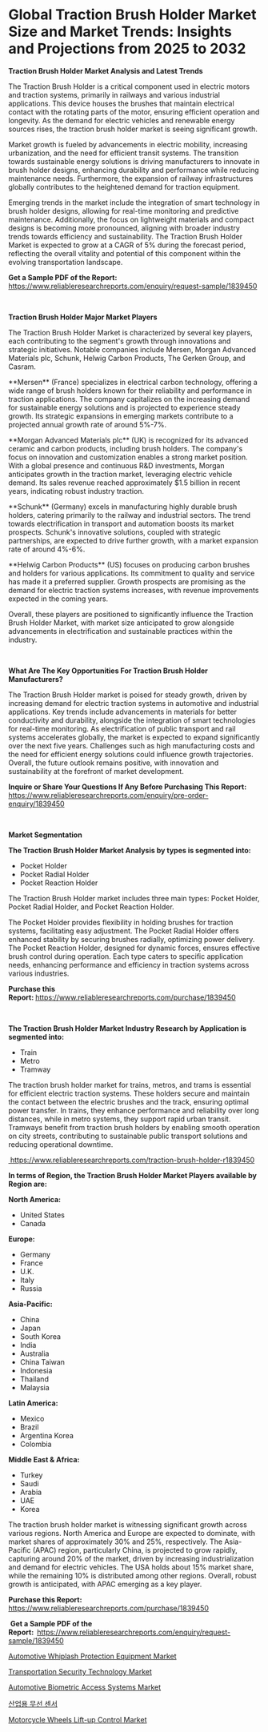 <p><h1>Global Traction Brush Holder Market Size and Market Trends: Insights and Projections from 2025 to 2032</h1></p><p><strong>Traction Brush Holder Market Analysis and Latest Trends</strong></p>
<p><p>The Traction Brush Holder is a critical component used in electric motors and traction systems, primarily in railways and various industrial applications. This device houses the brushes that maintain electrical contact with the rotating parts of the motor, ensuring efficient operation and longevity. As the demand for electric vehicles and renewable energy sources rises, the traction brush holder market is seeing significant growth.</p><p>Market growth is fueled by advancements in electric mobility, increasing urbanization, and the need for efficient transit systems. The transition towards sustainable energy solutions is driving manufacturers to innovate in brush holder designs, enhancing durability and performance while reducing maintenance needs. Furthermore, the expansion of railway infrastructures globally contributes to the heightened demand for traction equipment.</p><p>Emerging trends in the market include the integration of smart technology in brush holder designs, allowing for real-time monitoring and predictive maintenance. Additionally, the focus on lightweight materials and compact designs is becoming more pronounced, aligning with broader industry trends towards efficiency and sustainability. The Traction Brush Holder Market is expected to grow at a CAGR of 5% during the forecast period, reflecting the overall vitality and potential of this component within the evolving transportation landscape.</p></p>
<p><strong>Get a Sample PDF of the Report:&nbsp;</strong> <a href="https://www.reliableresearchreports.com/enquiry/request-sample/1839450?utm_campaign=40&utm_medium=2&utm_source=Github&utm_content=ia&utm_term=31032025&utm_id=traction-brush-holder">https://www.reliableresearchreports.com/enquiry/request-sample/1839450</a></p>
<p>&nbsp;</p>
<p><strong>Traction Brush Holder Major Market Players</strong></p>
<p><p>The Traction Brush Holder Market is characterized by several key players, each contributing to the segment's growth through innovations and strategic initiatives. Notable companies include Mersen, Morgan Advanced Materials plc, Schunk, Helwig Carbon Products, The Gerken Group, and Casram.</p><p>**Mersen** (France) specializes in electrical carbon technology, offering a wide range of brush holders known for their reliability and performance in traction applications. The company capitalizes on the increasing demand for sustainable energy solutions and is projected to experience steady growth. Its strategic expansions in emerging markets contribute to a projected annual growth rate of around 5%-7%.</p><p>**Morgan Advanced Materials plc** (UK) is recognized for its advanced ceramic and carbon products, including brush holders. The company's focus on innovation and customization enables a strong market position. With a global presence and continuous R&D investments, Morgan anticipates growth in the traction market, leveraging electric vehicle demand. Its sales revenue reached approximately $1.5 billion in recent years, indicating robust industry traction.</p><p>**Schunk** (Germany) excels in manufacturing highly durable brush holders, catering primarily to the railway and industrial sectors. The trend towards electrification in transport and automation boosts its market prospects. Schunk's innovative solutions, coupled with strategic partnerships, are expected to drive further growth, with a market expansion rate of around 4%-6%.</p><p>**Helwig Carbon Products** (US) focuses on producing carbon brushes and holders for various applications. Its commitment to quality and service has made it a preferred supplier. Growth prospects are promising as the demand for electric traction systems increases, with revenue improvements expected in the coming years. </p><p>Overall, these players are positioned to significantly influence the Traction Brush Holder Market, with market size anticipated to grow alongside advancements in electrification and sustainable practices within the industry.</p></p>
<p>&nbsp;</p>
<p><strong>What Are The Key Opportunities For Traction Brush Holder Manufacturers?</strong></p>
<p><p>The Traction Brush Holder market is poised for steady growth, driven by increasing demand for electric traction systems in automotive and industrial applications. Key trends include advancements in materials for better conductivity and durability, alongside the integration of smart technologies for real-time monitoring. As electrification of public transport and rail systems accelerates globally, the market is expected to expand significantly over the next five years. Challenges such as high manufacturing costs and the need for efficient energy solutions could influence growth trajectories. Overall, the future outlook remains positive, with innovation and sustainability at the forefront of market development.</p></p>
<p><strong>Inquire or Share Your Questions If Any Before Purchasing This Report:</strong> <a href="https://www.reliableresearchreports.com/enquiry/pre-order-enquiry/1839450?utm_campaign=40&utm_medium=2&utm_source=Github&utm_content=ia&utm_term=31032025&utm_id=traction-brush-holder">https://www.reliableresearchreports.com/enquiry/pre-order-enquiry/1839450</a></p>
<p>&nbsp;</p>
<p><strong>Market Segmentation</strong></p>
<p><strong>The Traction Brush Holder Market Analysis by types is segmented into:</strong></p>
<p><ul><li>Pocket Holder</li><li>Pocket Radial Holder</li><li>Pocket Reaction Holder</li></ul></p>
<p><p>The Traction Brush Holder market includes three main types: Pocket Holder, Pocket Radial Holder, and Pocket Reaction Holder. </p><p>The Pocket Holder provides flexibility in holding brushes for traction systems, facilitating easy adjustment. The Pocket Radial Holder offers enhanced stability by securing brushes radially, optimizing power delivery. The Pocket Reaction Holder, designed for dynamic forces, ensures effective brush control during operation. Each type caters to specific application needs, enhancing performance and efficiency in traction systems across various industries.</p></p>
<p><strong>Purchase this Report:&nbsp;</strong><a href="https://www.reliableresearchreports.com/purchase/1839450?utm_campaign=40&utm_medium=2&utm_source=Github&utm_content=ia&utm_term=31032025&utm_id=traction-brush-holder">https://www.reliableresearchreports.com/purchase/1839450</a></p>
<p>&nbsp;</p>
<p><strong>The Traction Brush Holder Market Industry Research by Application is segmented into:</strong></p>
<p><ul><li>Train</li><li>Metro</li><li>Tramway</li></ul></p>
<p><p>The traction brush holder market for trains, metros, and trams is essential for efficient electric traction systems. These holders secure and maintain the contact between the electric brushes and the track, ensuring optimal power transfer. In trains, they enhance performance and reliability over long distances, while in metro systems, they support rapid urban transit. Tramways benefit from traction brush holders by enabling smooth operation on city streets, contributing to sustainable public transport solutions and reducing operational downtime.</p></p>
<p><a href="https://www.reliableresearchreports.com/traction-brush-holder-r1839450?utm_campaign=40&utm_medium=2&utm_source=Github&utm_content=ia&utm_term=31032025&utm_id=traction-brush-holder">&nbsp;https://www.reliableresearchreports.com/traction-brush-holder-r1839450</a></p>
<p><strong>In terms of Region, the Traction Brush Holder Market Players available by Region are:</strong></p>
<p>
    <p> <strong> North America: </strong>
        <ul>
            <li>United States</li>
            <li>Canada</li>
        </ul>
        </p> 
    <p> <strong> Europe: </strong>
        <ul>
            <li>Germany</li>
            <li>France</li>
            <li>U.K.</li>
            <li>Italy</li>
            <li>Russia</li>
        </ul>
        </p> 
    <p> <strong> Asia-Pacific: </strong>
        <ul>
            <li>China</li>
            <li>Japan</li>
            <li>South Korea</li>
            <li>India</li>
            <li>Australia</li>
            <li>China Taiwan</li>
            <li>Indonesia</li>
            <li>Thailand</li>
            <li>Malaysia</li>
        </ul>
        </p> 
    <p> <strong> Latin America: </strong>
        <ul>
            <li>Mexico</li>
            <li>Brazil</li>
            <li>Argentina Korea</li>
            <li>Colombia</li>
        </ul>
        </p> 
    <p> <strong> Middle East & Africa: </strong>
        <ul>
            <li>Turkey</li>
            <li>Saudi</li>
            <li>Arabia</li>
            <li>UAE</li>
            <li>Korea</li>
        </ul>
    </p>
    </p>
<p><p>The traction brush holder market is witnessing significant growth across various regions. North America and Europe are expected to dominate, with market shares of approximately 30% and 25%, respectively. The Asia-Pacific (APAC) region, particularly China, is projected to grow rapidly, capturing around 20% of the market, driven by increasing industrialization and demand for electric vehicles. The USA holds about 15% market share, while the remaining 10% is distributed among other regions. Overall, robust growth is anticipated, with APAC emerging as a key player.</p></p>
<p><strong>Purchase this Report: </strong><a href="https://www.reliableresearchreports.com/purchase/1839450?utm_campaign=40&utm_medium=2&utm_source=Github&utm_content=ia&utm_term=31032025&utm_id=traction-brush-holder">https://www.reliableresearchreports.com/purchase/1839450</a></p>
<p>&nbsp;<strong>Get a Sample PDF of the Report:&nbsp;&nbsp;</strong><a href="https://www.reliableresearchreports.com/enquiry/request-sample/1839450?utm_campaign=40&utm_medium=2&utm_source=Github&utm_content=ia&utm_term=31032025&utm_id=traction-brush-holder">https://www.reliableresearchreports.com/enquiry/request-sample/1839450</a></p>
<p><strong></strong></p>
<p><p><a href="https://github.com/muoioconzej8/Market-Research-Report-List-1/blob/main/automotive-whiplash-protection-equipment-market.md?utm_campaign=40&utm_medium=2&utm_source=Github&utm_content=ia&utm_term=31032025&utm_id=traction-brush-holder">Automotive Whiplash Protection Equipment Market</a></p><p><a href="https://github.com/botocniveda/Market-Research-Report-List-1/blob/main/transportation-security-technology-market.md?utm_campaign=40&utm_medium=2&utm_source=Github&utm_content=ia&utm_term=31032025&utm_id=traction-brush-holder">Transportation Security Technology Market</a></p><p><a href="https://github.com/obajimlaweh59/Market-Research-Report-List-1/blob/main/automotive-biometric-access-systems-market.md?utm_campaign=40&utm_medium=2&utm_source=Github&utm_content=ia&utm_term=31032025&utm_id=traction-brush-holder">Automotive Biometric Access Systems Market</a></p><p><a href="https://github.com/sougarounis/Market-Research-Report-List-7/blob/main/406118251150.md?utm_campaign=40&utm_medium=2&utm_source=Github&utm_content=ia&utm_term=31032025&utm_id=traction-brush-holder">산업용 무선 센서</a></p><p><a href="https://github.com/cordaysamaya/Market-Research-Report-List-1/blob/main/motorcycle-wheels-lift-up-control-market.md?utm_campaign=40&utm_medium=2&utm_source=Github&utm_content=ia&utm_term=31032025&utm_id=traction-brush-holder">Motorcycle Wheels Lift-up Control Market</a></p></p>
